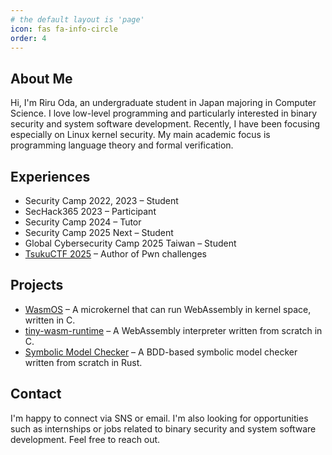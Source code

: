 ```yaml
---
# the default layout is 'page'
icon: fas fa-info-circle
order: 4
---
```


## About Me

Hi, I'm Riru Oda, an undergraduate student in Japan majoring in Computer Science. I love low-level programming and particularly interested in binary security and system software development. Recently, I have been focusing especially on Linux kernel security. My main academic focus is programming language theory and formal verification.

## Experiences

- Security Camp 2022, 2023 – Student
- SecHack365 2023 – Participant
- Security Camp 2024 – Tutor
- Security Camp 2025 Next – Student
- Global Cybersecurity Camp 2025 Taiwan – Student 
- [TsukuCTF 2025](https://ctftime.org/event/2769/) – Author of Pwn challenges

## Projects
- [WasmOS](https://github.com/r1ru/WasmOS) – A microkernel that can run WebAssembly in kernel space, written in C.
- [tiny-wasm-runtime](https://github.com/r1ru/tiny-wasm-runtime) – A WebAssembly interpreter written from scratch in C.
- [Symbolic Model Checker](https://github.com/r1ru/model-checker-from-scratch) – A BDD-based symbolic model checker written from scratch in Rust.

## Contact

I'm happy to connect via SNS or email. I'm also looking for opportunities such as internships or jobs related to binary security and system software development. Feel free to reach out.